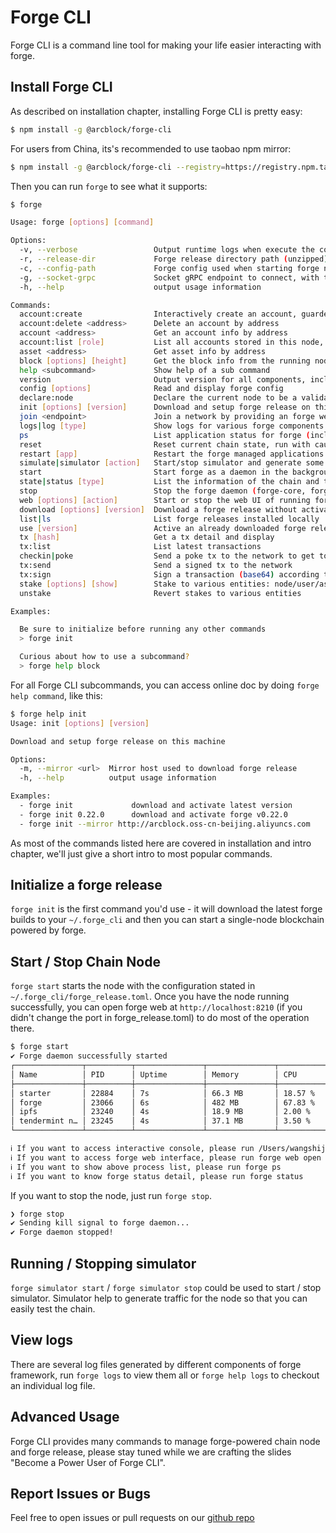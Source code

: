 # Forge CLI

Forge CLI is a command line tool for making your life easier interacting with forge.

## Install Forge CLI

As described on installation chapter, installing Forge CLI is pretty easy:

```bash
$ npm install -g @arcblock/forge-cli
```

For users from China, its's recommended to use taobao npm mirror:

```bash
$ npm install -g @arcblock/forge-cli --registry=https://registry.npm.taobao.org
```


Then you can run `forge` to see what it supports:

```bash
$ forge

Usage: forge [options] [command]

Options:
  -v, --verbose                 Output runtime logs when execute the command, used for debug
  -r, --release-dir             Forge release directory path (unzipped), use your own copy forge release
  -c, --config-path             Forge config used when starting forge node and initializing gRPC clients
  -g, --socket-grpc             Socket gRPC endpoint to connect, with this you can use forge-cli with a remote node
  -h, --help                    output usage information

Commands:
  account:create                Interactively create an account, guarded by a passphrase
  account:delete <address>      Delete an account by address
  account <address>             Get an account info by address
  account:list [role]           List all accounts stored in this node, role=[all], default role is all
  asset <address>               Get asset info by address
  block [options] [height]      Get the block info from the running node
  help <subcommand>             Show help of a sub command
  version                       Output version for all components, including forge-cli, forge, storage and consensus engine
  config [options]              Read and display forge config
  declare:node                  Declare the current node to be a validator candidate
  init [options] [version]      Download and setup forge release on this machine
  join <endpoint>               Join a network by providing an forge web graphql endpoint to fetch config
  logs|log [type]               Show logs for various forge components
  ps                            List application status for forge (includes tendermint and ipfs)
  reset                         Reset current chain state, run with caution
  restart [app]                 Restart the forge managed applications: core/app/tendermint/ipfs
  simulate|simulator [action]   Start/stop simulator and generate some random data
  start                         Start forge as a daemon in the background
  state|status [type]           List the information of the chain and the node, chain|core|net|validator|web
  stop                          Stop the forge daemon (forge-core, forge-app, consensus engine, storage engine)
  web [options] [action]        Start or stop the web UI of running forge node
  download [options] [version]  Download a forge release without activate it
  list|ls                       List forge releases installed locally
  use [version]                 Active an already downloaded forge release
  tx [hash]                     Get a tx detail and display
  tx:list                       List latest transactions
  checkin|poke                  Send a poke tx to the network to get tokens for test
  tx:send                       Send a signed tx to the network
  tx:sign                       Sign a transaction (base64) according to sender’s wallet
  stake [options] [show]        Stake to various entities: node/user/asset
  unstake                       Revert stakes to various entities

Examples:

  Be sure to initialize before running any other commands
  > forge init

  Curious about how to use a subcommand?
  > forge help block
```

For all Forge CLI subcommands, you can access online doc by doing `forge help command`, like this:

```bash
$ forge help init
Usage: init [options] [version]

Download and setup forge release on this machine

Options:
  -m, --mirror <url>  Mirror host used to download forge release
  -h, --help          output usage information

Examples:
  - forge init             download and activate latest version
  - forge init 0.22.0      download and activate forge v0.22.0
  - forge init --mirror http://arcblock.oss-cn-beijing.aliyuncs.com      specify a custom mirror for download
```

As most of the commands listed here are covered in installation and intro chapter, we'll just give a short intro to most popular commands.

## Initialize a forge release

`forge init` is the first command you'd use - it will download the latest forge builds to your `~/.forge_cli` and then you can start a single-node blockchain powered by forge.

## Start / Stop Chain Node

`forge start` starts the node with the configuration stated in `~/.forge_cli/forge_release.toml`. Once you have the node running successfully, you can open forge web at `http://localhost:8210` (if you didn't change the port in forge_release.toml) to do most of the operation there.

```bash
$ forge start
✔ Forge daemon successfully started
┌───────────────┬──────────┬───────────────┬───────────────┬────────────────────┐
│ Name          │ PID      │ Uptime        │ Memory        │ CPU                │
├───────────────┼──────────┼───────────────┼───────────────┼────────────────────┤
│ starter       │ 22884    │ 7s            │ 66.3 MB       │ 18.57 %            │
│ forge         │ 23066    │ 6s            │ 482 MB        │ 67.83 %            │
│ ipfs          │ 23240    │ 4s            │ 18.9 MB       │ 2.00 %             │
│ tendermint n… │ 23245    │ 4s            │ 37.1 MB       │ 3.50 %             │
└───────────────┴──────────┴───────────────┴───────────────┴────────────────────┘

ℹ If you want to access interactive console, please run /Users/wangshijun/.forge_cli/release/forge/0.25.3/bin/forge remote_console
ℹ If you want to access forge web interface, please run forge web open
ℹ If you want to show above process list, please run forge ps
ℹ If you want to know forge status detail, please run forge status
```

If you want to stop the node, just run `forge stop`.

```bash
❯ forge stop
✔ Sending kill signal to forge daemon...
✔ Forge daemon stopped!
```

## Running / Stopping simulator

`forge simulator start` / `forge simulator stop` could be used to start / stop simulator. Simulator help to generate traffic for the node so that you can easily test the chain.

## View logs

There are several log files generated by different components of forge framework, run `forge logs` to view them all or `forge help logs` to checkout an individual log file.

## Advanced Usage

Forge CLI provides many commands to manage forge-powered chain node and forge release, please stay tuned while we are crafting the slides "Become a Power User of Forge CLI".

## Report Issues or Bugs

Feel free to open issues or pull requests on our [github repo](https://github.com/ArcBlock/forge-js/issues)
